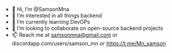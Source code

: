 - 👋 Hi, I’m @SamsonMna
- 👀 I’m interested in all things backend
- 🌱 I’m currently learning DevOPs
- 💞️ I’m looking to collaborate on open-source backend projects
- 📫 Reach me at samsonmna@gmail.com or discordapp.com/users/samson_mn or https://t.me/Mn_samson

<!---
SamsonMna/SamsonMna is a ✨ special ✨ repository because its `README.md` (this file) appears on your GitHub profile.
You can click the Preview link to take a look at your changes.
--->
